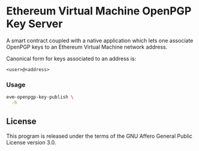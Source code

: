 # Ethereum Virtual Machine OpenPGP Key Server

A smart contract coupled with a native application
which lets one associate OpenPGP keys to an Ethereum
Virtual Machine network address.

Canonical form for keys associated to an address is:

```
<user>@<address>
```

### Usage

```bash
evm-openpgp-key-publish \
  -h
```

## License

This program is released under the terms of the GNU
Affero General Public License version 3.0.
